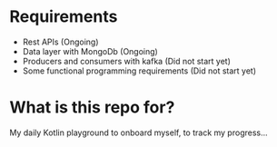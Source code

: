 # Requirements

- Rest APIs (Ongoing)
- Data layer with MongoDb (Ongoing)
- Producers and consumers with kafka (Did not start yet)
- Some functional programming requirements (Did not start yet)

# What is this repo for?

My daily Kotlin playground to onboard myself, to track my progress...